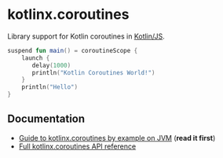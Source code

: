 # kotlinx.coroutines 

Library support for Kotlin coroutines in
[Kotlin/JS](https://kotlinlang.org/docs/reference/js-overview.html).

```kotlin
suspend fun main() = coroutineScope {
    launch { 
       delay(1000)
       println("Kotlin Coroutines World!") 
    }
    println("Hello")
}
```

## Documentation 

* [Guide to kotlinx.coroutines by example on JVM](https://kotlinlang.org/docs/reference/coroutines/coroutines-guide.html) (**read it first**)
* [Full kotlinx.coroutines API reference](https://kotlin.github.io/kotlinx.coroutines)
